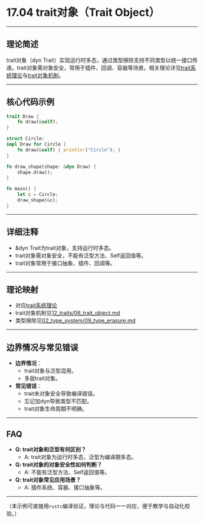 # 17.04 trait对象（Trait Object）

---

## 理论简述

trait对象（dyn Trait）实现运行时多态，通过类型擦除支持不同类型以统一接口传递。trait对象需对象安全，常用于插件、回调、容器等场景。相关理论详见[trait系统理论](../../12_traits/01_trait_system.md)与[trait对象机制](../../12_traits/06_trait_object.md)。

---

## 核心代码示例

```rust
trait Draw {
    fn draw(&self);
}

struct Circle;
impl Draw for Circle {
    fn draw(&self) { println!("Circle"); }
}

fn draw_shape(shape: &dyn Draw) {
    shape.draw();
}

fn main() {
    let c = Circle;
    draw_shape(&c);
}
```

---

## 详细注释

- &dyn Trait为trait对象，支持运行时多态。
- trait对象需对象安全，不能有泛型方法、Self返回值等。
- trait对象常用于接口抽象、插件、回调等。

---

## 理论映射

- 对应[trait系统理论](../../12_traits/01_trait_system.md)
- trait对象机制见[12_traits/06_trait_object.md](../../12_traits/06_trait_object.md)
- 类型擦除见[02_type_system/09_type_erasure.md](../../02_type_system/09_type_erasure.md)

---

## 边界情况与常见错误

- **边界情况**：
  - trait对象与泛型混用。
  - 多层trait对象。
- **常见错误**：
  - trait未对象安全导致编译错误。
  - 忘记加dyn导致类型不匹配。
  - trait对象生命周期不明确。

---

## FAQ

- **Q: trait对象和泛型有何区别？**
  - A: trait对象为运行时多态，泛型为编译期多态。
- **Q: trait对象的对象安全性如何判断？**
  - A: 不能有泛型方法、Self返回值等。
- **Q: trait对象常见应用场景？**
  - A: 插件系统、容器、接口抽象等。

---

（本示例可直接用`rustc`编译验证，理论与代码一一对应，便于教学与自动化校验。）
